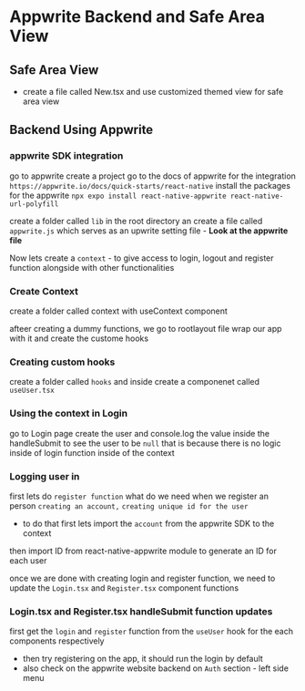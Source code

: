 # Appwrite Backend and Safe Area View

## Safe Area View 

- create a file called New.tsx and use customized themed view for safe area view

## Backend Using Appwrite
### appwrite SDK integration
go to appwrite create a project
go to the docs of appwrite for the integration `https://appwrite.io/docs/quick-starts/react-native`
install the packages for the appwrite 
`npx expo install react-native-appwrite react-native-url-polyfill`

create a folder called `lib` in the root directory an create a file called `appwrite.js` which serves as an upwrite setting file - <b>Look at the appwrite file</b>

Now lets create a `context` - to give access to login, logout and register function alongside with other functionalities 


### Create Context 
create a folder called context with useContext component

afteer creating a dummy functions, we go to rootlayout file wrap our app with it and create the custome hooks 

### Creating custom hooks
create a folder called `hooks` and inside create a componenet called `useUser.tsx`

### Using the context in Login
go to Login page create the user and console.log the value inside the handleSubmit to see the user to be `null`
that is because there is no logic inside of login function inside of the context

### Logging user in 
first lets do `register function`
what do we need when we register an person 
`creating an account,`
`creating unique id for the user`
- to do that 
first lets import the `account` from the appwrite SDK to the context

then import ID from react-native-appwrite module to generate an ID for each user

once we are done with creating login and register function, we need to update the `Login.tsx` and `Register.tsx` component functions 

### Login.tsx and Register.tsx handleSubmit function updates 
first get the `login` and `register` function from the `useUser` hook for the each components respectively


* then try registering on the app, it should run the login by default
* also check on the appwrite website backend on `Auth` section - left side menu